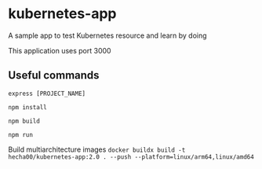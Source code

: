 # kubernetes-app

A sample app to test Kubernetes resource and learn by doing

This application uses port 3000

## Useful commands

```express [PROJECT_NAME]```

```npm install```

```npm build```

```npm run```

Build multiarchitecture images
```docker buildx build -t hecha00/kubernetes-app:2.0 . --push --platform=linux/arm64,linux/amd64```